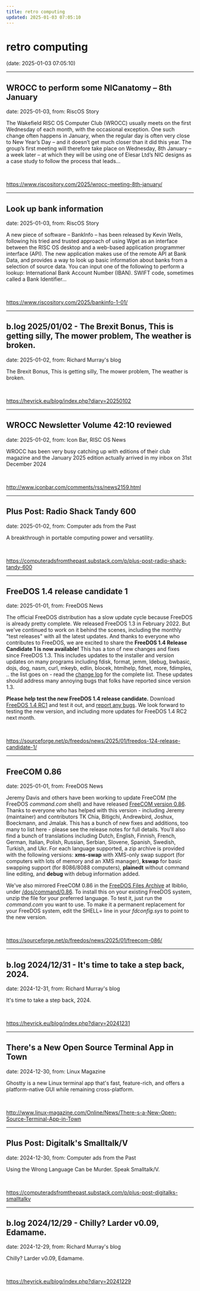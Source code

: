 ```yaml
---
title: retro computing
updated: 2025-01-03 07:05:10
---
```


# retro computing

(date: 2025-01-03 07:05:10)

---

## WROCC to perform some NICanatomy – 8th January

date: 2025-01-03, from: RiscOS Story

The Wakefield RISC OS Computer Club (WROCC) usually meets on the first Wednesday of each month, with the occasional exception. One such change often happens in January, when the regular day is often very close to New Year&#8217;s Day &#8211; and it doesn&#8217;t get much closer than it did this year. The group&#8217;s first meeting will therefore take place on Wednesday, 8th January &#8211; a week later &#8211; at which they will be using one of Elesar Ltd&#8217;s NIC designs as a case study to follow the process that leads&#8230; 

<br> 

<https://www.riscository.com/2025/wrocc-meeting-8th-january/>

---

## Look up bank information

date: 2025-01-03, from: RiscOS Story

A new piece of software &#8211; BankInfo &#8211; has been released by Kevin Wells, following his tried and trusted approach of using Wget as an interface between the RISC OS desktop and a web-based application programmer interface (API). The new application makes use of the remote API at Bank Data, and provides a way to look up basic information about banks from a selection of source data. You can input one of the following to perform a lookup: International Bank Account Number (IBAN). SWIFT code, sometimes called a Bank Identifier&#8230; 

<br> 

<https://www.riscository.com/2025/bankinfo-1-01/>

---

## b.log 2025/01/02 - The Brexit Bonus, This is getting silly, The mower problem, The weather is broken.

date: 2025-01-02, from: Richard Murray's blog

The Brexit Bonus, This is getting silly, The mower problem, The weather is broken. 

<br> 

<https://heyrick.eu/blog/index.php?diary=20250102>

---

## WROCC Newsletter Volume 42:10 reviewed

date: 2025-01-02, from: Icon Bar, RISC OS News

WROCC has been very busy catching up with editions of their club magazine and the January 2025 edition actually arrived in my inbox on 31st December 2024 

<br> 

<http://www.iconbar.com/comments/rss/news2159.html>

---

## Plus Post: Radio Shack Tandy 600

date: 2025-01-02, from: Computer ads from the Past

A breakthrough in portable computing power and versatility. 

<br> 

<https://computeradsfromthepast.substack.com/p/plus-post-radio-shack-tandy-600>

---

## FreeDOS 1.4 release candidate 1

date: 2025-01-01, from: FreeDOS News

<div class="markdown_content"><p>The official FreeDOS distribution has a slow update cycle because FreeDOS is already pretty complete. We released FreeDOS 1.3 in February 2022. But we've continued to work on it behind the scenes, including the monthly "test releases" with all the latest updates. And thanks to everyone who contributes to FreeDOS, we are excited to share the <strong>FreeDOS 1.4 Release Candidate 1 is now available!</strong> This has a ton of new changes and fixes since FreeDOS 1.3. This includes updates to the installer and version updates on many programs including fdisk, format, jemm, ldebug, bwbasic, dojs, dog, nasm, curl, mkeyb, edlin, blocek, htmlhelp, fdnet, more, fdimples, .. the list goes on - read the <a class="" href="https://www.ibiblio.org/pub/micro/pc-stuff/freedos/files/distributions/test/changes.log" rel="nofollow">change log</a> for the complete list. These updates should address many annoying bugs that folks have reported since version 1.3.</p>
<p><strong>Please help test the new FreeDOS 1.4 release candidate.</strong> Download <a class="" href="https://www.ibiblio.org/pub/micro/pc-stuff/freedos/files/distributions/test/" rel="nofollow">FreeDOS 1.4 RC1</a> and test it out, and <a class="" href="https://www.freedos.org/bugs/" rel="nofollow">report any bugs</a>. We look forward to testing the new version, and including more updates for FreeDOS 1.4 RC2 next month.</p></div> 

<br> 

<https://sourceforge.net/p/freedos/news/2025/01/freedos-124-release-candidate-1/>

---

## FreeCOM 0.86

date: 2025-01-01, from: FreeDOS News

<div class="markdown_content"><p>Jeremy Davis and others have been working to update FreeCOM (the FreeDOS <em>command.com</em> shell) and have released <a class="" href="https://github.com/FDOS/freecom/releases/tag/com086" rel="nofollow">FreeCOM version 0.86</a>. Thanks to everyone who has helped with this version - including Jeremy (maintainer) and contributors TK Chia, Bitigchi, Andrewbird, Joshux, Boeckmann, and Jmalak. This has a bunch of new fixes and additions, too many to list here - please see the release notes for full details. You'll also find a bunch of translations including Dutch, English, Finnish, French, German, Italian, Polish, Russian, Serbian, Slovene, Spanish, Swedish, Turkish, and Ukr. For each language supported, a zip archive is provided with the following versions: <strong>xms-swap</strong> with XMS-only swap support (for computers with lots of memory and an XMS manager), <strong>kswap</strong> for basic swapping support (for 8086/8088 computers), <strong>plainedt</strong> without command line editing, and <strong>debug</strong> with debug information added.</p>
<p>We've also mirrored FreeCOM 0.86 in the <a class="" href="https://www.ibiblio.org/pub/micro/pc-stuff/freedos/files/" rel="nofollow">FreeDOS Files Archive</a> at Ibiblio, under <a class="" href="https://www.ibiblio.org/pub/micro/pc-stuff/freedos/files/dos/command/0.86/" rel="nofollow">/dos/command/0.86</a>. To install this on your existing FreeDOS system, unzip the file for your preferred language. To test it, just run the <em>command.com</em> you want to use. To make it a permanent replacement for your FreeDOS system, edit the SHELL= line in your <em>fdconfig.sys</em> to point to the new version.</p></div> 

<br> 

<https://sourceforge.net/p/freedos/news/2025/01/freecom-086/>

---

## b.log 2024/12/31 - It's time to take a step back, 2024.

date: 2024-12-31, from: Richard Murray's blog

It's time to take a step back, 2024. 

<br> 

<https://heyrick.eu/blog/index.php?diary=20241231>

---

## There's a New Open Source Terminal App in Town

date: 2024-12-30, from: Linux Magazine

<p>Ghostty is a new Linux terminal app that's fast, feature-rich, and offers a platform-native GUI while remaining cross-platform.</p> 

<br> 

<http://www.linux-magazine.com/Online/News/There-s-a-New-Open-Source-Terminal-App-in-Town>

---

## Plus Post: Digitalk's Smalltalk/V

date: 2024-12-30, from: Computer ads from the Past

Using the Wrong Language Can be Murder. Speak Smalltalk/V. 

<br> 

<https://computeradsfromthepast.substack.com/p/plus-post-digitalks-smalltalkv>

---

## b.log 2024/12/29 - Chilly? Larder v0.09, Edamame.

date: 2024-12-29, from: Richard Murray's blog

Chilly? Larder v0.09, Edamame. 

<br> 

<https://heyrick.eu/blog/index.php?diary=20241229>

